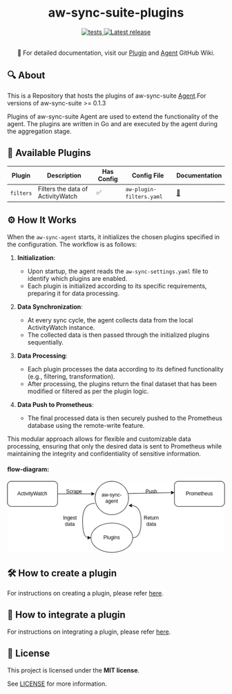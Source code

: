 <h1 align="center">aw-sync-suite-plugins</h1>
<p align="center">

   <a href="https://github.com/phrp720/aw-sync-suite-plugins/actions/workflows/tests.yaml?query=branch%3Amain">
    <img title="Tests" src="https://github.com/phrp720/aw-sync-suite-plugins/actions/workflows/tests.yaml/badge.svg?branch=main" alt="tests"/>
  </a>

  <a href="https://github.com/phrp720/aw-sync-suite-plugins/releases">
    <img title="Latest release" src="https://img.shields.io/github/v/release/phrp720/aw-sync-suite-plugins" alt="Latest release">
  </a>
</p>

<p align="center">
 <br>
  📖 For detailed documentation, visit our <a href="https://github.com/phrp720/aw-sync-suite-plugins/wiki">Plugin</a> and <a href="https://github.com/phrp720/aw-sync-suite/wiki">Agent</a> GitHub Wiki.
</p>

## 🔍 About
This is a Repository that hosts the plugins of aw-sync-suite [Agent](https://github.com/phrp720/aw-sync-suite/blob/master/aw-sync-agent/README.md).For versions of aw-sync-suite  >= 0.1.3

Plugins of aw-sync-suite Agent are used to extend the functionality of the agent. The plugins are written in Go and are executed by the agent during the aggregation stage.


## 🔌 Available Plugins


| Plugin    | Description                       | Has Config | Config File              | Documentation                                                       |
|-----------|-----------------------------------|------------|--------------------------|---------------------------------------------------------------------|
| `filters` | Filters the data of ActivityWatch | ✅          | `aw-plugin-filters.yaml` | [📄](https://github.com/phrp720/aw-sync-suite-plugins/wiki/Filters) |

## ⚙️ How It Works

When the `aw-sync-agent` starts, it initializes the chosen plugins specified in the configuration. The workflow is as follows:

1. **Initialization**: 
   - Upon startup, the agent reads the `aw-sync-settings.yaml` file to identify which plugins are enabled.
   - Each plugin is initialized according to its specific requirements, preparing it for data processing.

2. **Data Synchronization**:
   - At every sync cycle, the agent collects data from the local ActivityWatch instance.
   - The collected data is then passed through the initialized plugins sequentially.

3. **Data Processing**:
   - Each plugin processes the data according to its defined functionality (e.g., filtering, transformation).
   - After processing, the plugins return the final dataset that has been modified or filtered as per the plugin logic.

4. **Data Push to Prometheus**:
   - The final processed data is then securely pushed to the Prometheus database using the remote-write feature.

This modular approach allows for flexible and customizable data processing, ensuring that only the desired data is sent to Prometheus while maintaining the integrity and confidentiality of sensitive information.

#### flow-diagram:

<div align="center">

   ![flow](plugins-flow-diagram.png)

</div>


## 🛠️ How to create a plugin

For instructions on creating a plugin, please refer [here](https://github.com/phrp720/aw-sync-suite-plugins/wiki/%F0%9F%93%9D-How-to-Create-a-Plugin).

## 🔗 How to integrate a plugin

For instructions on integrating a plugin, please refer [here](https://github.com/phrp720/aw-sync-suite-plugins/wiki/%F0%9F%9B%A0%EF%B8%8F--How-to-Integrate-a-Plugin).

## 📝 License

This project is licensed under the **MIT license**.

See [LICENSE](https://github.com/phrp720/aw-sync-suite/blob/master/LICENSE) for more information.
